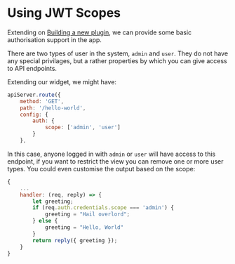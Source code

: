 # Using JWT Scopes

Extending on [Building a new plugin](building-a-new-plugin.md), we can provide some basic authorisation support in the app.

There are two types of user in the system, `admin` and `user`.  They do not have any special privilages, but a rather properties by which
you can give access to API endpoints.

Extending our widget, we might have:

```js
apiServer.route({
    method: 'GET',
    path: '/hello-world',
    config: {
        auth: {
            scope: ['admin', 'user']
        }
    },
```

In this case, anyone logged in with `admin` or `user` will have access to this endpoint, if you want to restrict the view you can remove one or more user types.  You could even customise the output based on the scope:

```js
{
    ...
    handler: (req, reply) => {
        let greeting;
        if (req.auth.credentials.scope === 'admin') {
            greeting = "Hail overlord";
        } else {
            greeting = "Hello, World"
        }
        return reply({ greeting });
    }
}
```
